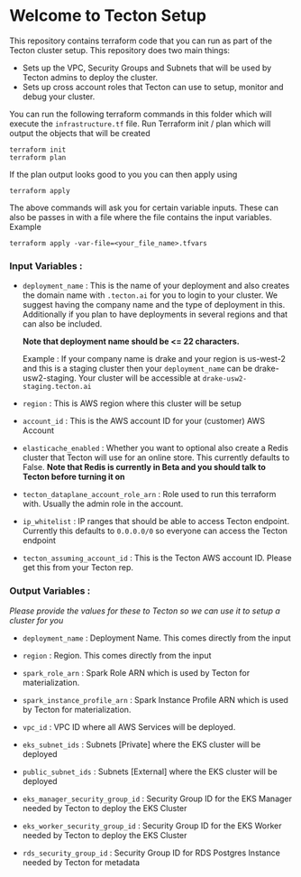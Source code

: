 # Welcome to Tecton Setup

This repository contains terraform code that you can run as part of the Tecton cluster setup. This repository does two main things:

* Sets up the VPC, Security Groups and Subnets that will be used by Tecton admins to deploy the cluster.
* Sets up cross account roles that Tecton can use to setup, monitor and debug your cluster.

You can run the following terraform commands in this folder which will execute the `infrastructure.tf` file.
Run Terraform init / plan which will output the objects that will be created

```
terraform init
terraform plan
```
If the plan output looks good to you you can then apply using
```
terraform apply
```

The above commands will ask you for certain variable inputs. These can also be passes in with a file where the file contains the input variables. Example
```
terraform apply -var-file=<your_file_name>.tfvars
```
### Input Variables :

* `deployment_name` :
    This is the name of your deployment and also creates the domain name with `.tecton.ai` for you to login to your cluster. We suggest having the company name and the type of deployment in this. Additionally if you plan to have deployments in several regions and that can also be included.

    **Note that deployment name should be <= 22 characters.**

    Example : If your company name is drake and your region is us-west-2 and this is a staging cluster then your `deployment_name` can be drake-usw2-staging. Your cluster will be accessible at `drake-usw2-staging.tecton.ai`

* `region` :
    This is AWS region where this cluster will be setup

*  `account_id` :
    This is the AWS account ID for your (customer) AWS Account

* `elasticache_enabled` :
    Whether you want to optional also create a Redis cluster that Tecton will use for an online store. This currently defaults to False.
    **Note that Redis is currently in Beta and you should talk to Tecton before turning it on**

* `tecton_dataplane_account_role_arn` :
    Role used to run this terraform with. Usually the admin role in the account.

* `ip_whitelist` :
    IP ranges that should be able to access Tecton endpoint. Currently this defaults to `0.0.0.0/0` so everyone can access the Tecton endpoint

* `tecton_assuming_account_id` :
    This is the Tecton AWS account ID. Please get this from your Tecton rep.

### Output Variables :

*Please provide the values for these to Tecton so we can use it to setup a cluster for you*

* `deployment_name` :
    Deployment Name. This comes directly from the input

* `region` :
    Region. This comes directly from the input

* `spark_role_arn` :
    Spark Role ARN which is used by Tecton for materialization.

* `spark_instance_profile_arn` :
    Spark Instance Profile ARN which is used by Tecton for materialization.

* `vpc_id` :
    VPC ID where all AWS Services will be deployed.

* `eks_subnet_ids` :
    Subnets [Private] where the EKS cluster will be deployed

* `public_subnet_ids` :
    Subnets [External] where the EKS cluster will be deployed

* `eks_manager_security_group_id` :
    Security Group ID for the EKS Manager needed by Tecton to deploy the EKS Cluster

* `eks_worker_security_group_id` :
    Security Group ID for the EKS Worker needed by Tecton to deploy the EKS Cluster

* `rds_security_group_id` :
    Security Group ID for RDS Postgres Instance needed by Tecton for metadata
